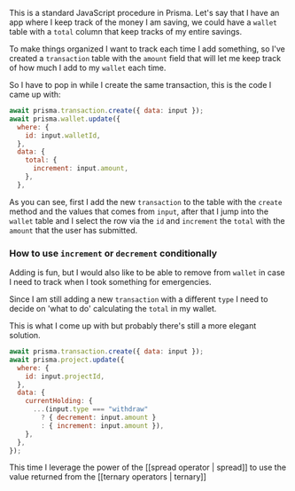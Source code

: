 This is a standard JavaScript procedure in Prisma. Let's say that I have an app where I keep track of the money I am saving, we could have a `wallet` table with a `total` column that keep tracks of my entire savings.

To make things organized I want to track each time I add something, so I've created a `transaction` table with the `amount` field that will let me keep track of how much I add to my `wallet` each time.

So I have to pop in while I create the same transaction, this is the code I came up with:
```js
await prisma.transaction.create({ data: input });
await prisma.wallet.update({
  where: {
    id: input.walletId,
  },
  data: {
    total: {
      increment: input.amount,
    },
  },
```
As you can see, first I add the new `transaction` to the table with the `create` method and the values that comes from `input`, after that I jump into the `wallet` table and I select the row via the `id` and `increment` the `total` with the `amount` that the user has submitted.

### How to use `increment` or `decrement` conditionally
Adding is fun, but I would also like to be able to remove from `wallet` in case I need to track when I took something for emergencies.

Since I am still adding a new `transaction` with a different `type` I need to decide on 'what to do' calculating the `total` in my wallet.

This is what I come up with but probably there's still a more elegant solution.

```js
await prisma.transaction.create({ data: input });
await prisma.project.update({
  where: {
    id: input.projectId,
  },
  data: {
    currentHolding: {
      ...(input.type === "withdraw"
        ? { decrement: input.amount }
        : { increment: input.amount }),
    },
  },
});
```
This time I leverage the power of the [[spread operator | spread]] to use the value returned from the [[ternary operators | ternary]]